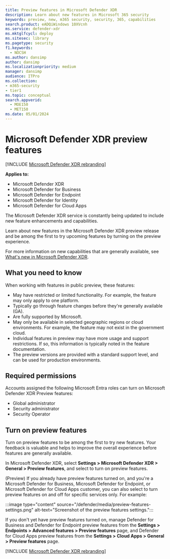 ```yaml
---
title: Preview features in Microsoft Defender XDR
description: Learn about new features in Microsoft 365 security
keywords: preview, new, m365 security, security, 365, capabilities
search.product: eADQiWindows 10XVcnh
ms.service: defender-xdr
ms.mktglfcycl: deploy
ms.sitesec: library
ms.pagetype: security
f1.keywords: 
  - NOCSH
ms.author: dansimp
author: dansimp
ms.localizationpriority: medium
manager: dansimp
audience: ITPro
ms.collection: 
- m365-security
- tier1
ms.topic: conceptual
search.appverid: 
  - MOE150
  - MET150
ms.date: 05/01/2024
---
```


# Microsoft Defender XDR preview features

[!INCLUDE [Microsoft Defender XDR rebranding](../includes/microsoft-defender.md)]

**Applies to:**

- Microsoft Defender XDR
- Microsoft Defender for Business
- Microsoft Defender for Endpoint
- Microsoft Defender for Identity
- Microsoft Defender for Cloud Apps

The Microsoft Defender XDR service is constantly being updated to include new feature enhancements and capabilities.

Learn about new features in the Microsoft Defender XDR preview release and be among the first to try upcoming features by turning on the preview experience.

For more information on new capabilities that are generally available, see [What's new in Microsoft Defender XDR](whats-new.md).

 ## What you need to know

When working with features in public preview, these features:

- May have restricted or limited functionality. For example, the feature may only apply to one platform.
- Typically go through feature changes before they're generally available (GA).
- Are fully supported by Microsoft.
- May only be available in selected geographic regions or cloud environments. For example, the feature may not exist in the government cloud.
- Individual features in preview may have more usage and support restrictions. If so, this information is typically noted in the feature documentation.
- The preview versions are provided with a standard support level, and can be used for production environments. 

## Required permissions

Accounts assigned the following Microsoft Entra roles can turn on Microsoft Defender XDR Preview features:

- Global administrator
- Security administrator
- Security Operator

## Turn on preview features

Turn on preview features to be among the first to try new features. Your feedback is valuable and helps to improve the overall experience before features are generally available.

In Microsoft Defender XDR, select **Settings > Microsoft Defender XDR > General > Preview features**, and select to turn on preview features.

(Preview) If you already have preview features turned on, and you're a Microsoft Defender for Business, Microsoft Defender for Endpoint, or Microsoft Defender for Cloud Apps customer, you can also select to turn preview features on and off for specific services only. For example:

:::image type="content" source="/defender/media/preview-features-settings.png" alt-text="Screenshot of the preview features settings.":::

If you don't yet have preview features turned on, manage Defender for Business and Defender for Endpoint preview features from the **Settings > Endpoints > Advanced features > Preview features** page, and Defender for Cloud Apps preview features from the **Settings > Cloud Apps > General > Preview features** page.

[!INCLUDE [Microsoft Defender XDR rebranding](../includes/defender-m3d-techcommunity.md)]
